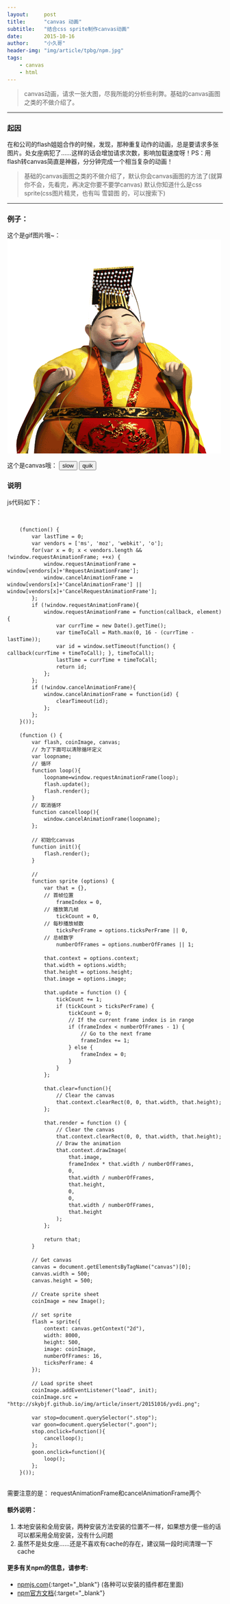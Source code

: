 ```yaml
---
layout:     post
title:      "canvas 动画"
subtitle:   "结合css sprite制作canvas动画"
date:       2015-10-16
author:     "小久哥"
header-img: "img/article/tpbg/npm.jpg"
tags:
    - canvas
    - html
---
```


> canvas动画，请求一张大图，尽我所能的分析些利弊。基础的canvas画图之类的不做介绍了。

***

### 起因

在和公司的flash姐姐合作的时候，发现，那种重复动作的动画，总是要请求多张图片。处女座病犯了……这样的话会增加请求次数，影响加载速度呀！PS：用flash转canvas简直是神器，分分钟完成一个相当复杂的动画！

> 基础的canvas画图之类的不做介绍了，默认你会canvas画图的方法了(就算你不会，先看完，再决定你要不要学canvas)
> 默认你知道什么是css sprite(css图片精灵，也有叫 雪碧图 的，可以搜索下)

***

### 例子：
这个是gif图片哦~：
![img](/img/article/insert/20151016/yvdi.gif)

这个是canvas哦：
<canvas width="500" height="500"></canvas>
<button class="stop">slow</button>
<button class="goon">quik</button>
<!-- <script src="./yvdi.js"></script> -->
<script type="text/javascript">
	(function() {
	    var lastTime = 0;
	    var vendors = ['ms', 'moz', 'webkit', 'o'];
	    for(var x = 0; x < vendors.length && !window.requestAnimationFrame; ++x) {
	        window.requestAnimationFrame = window[vendors[x]+'RequestAnimationFrame'];
	        window.cancelAnimationFrame = window[vendors[x]+'CancelAnimationFrame'] || window[vendors[x]+'CancelRequestAnimationFrame'];
	    };
	    if (!window.requestAnimationFrame){
	        window.requestAnimationFrame = function(callback, element) {
	            var currTime = new Date().getTime();
	            var timeToCall = Math.max(0, 16 - (currTime - lastTime));
	            var id = window.setTimeout(function() { callback(currTime + timeToCall); }, timeToCall);
	            lastTime = currTime + timeToCall;
	            return id;
	        };
	    };
	    if (!window.cancelAnimationFrame){
	        window.cancelAnimationFrame = function(id) {
	            clearTimeout(id);
	        };
	    };
	}());

	(function () {
		var flash, coinImage, canvas;
		// 为了下面可以清除循环定义
		var loopname;
		// 循环
		function loop(){
			loopname=window.requestAnimationFrame(loop);
			flash.update();
			flash.render();
		}
		// 取消循环
		function cancelloop(){
			window.cancelAnimationFrame(loopname);
		};

		// 初始化canvas
		function init(){
			flash.render();
		}

		// 
		function sprite (options) {
			var that = {},
			// 首帧位置
				frameIndex = 0,
			// 播放第几帧
				tickCount = 0,
			// 每秒播放帧数
				ticksPerFrame = options.ticksPerFrame || 0,
			// 总帧数字
				numberOfFrames = options.numberOfFrames || 1;
			
			that.context = options.context;
			that.width = options.width;
			that.height = options.height;
			that.image = options.image;
			
			that.update = function () {
	            tickCount += 1;
	            if (tickCount > ticksPerFrame) {
					tickCount = 0;
	                // If the current frame index is in range
	                if (frameIndex < numberOfFrames - 1) {	
	                    // Go to the next frame
	                    frameIndex += 1;
	                } else {
	                    frameIndex = 0;
	                }
	            }
	        };
			
			that.clear=function(){
				// Clear the canvas
				that.context.clearRect(0, 0, that.width, that.height);
			};

			that.render = function () {
				// Clear the canvas
				that.context.clearRect(0, 0, that.width, that.height);
				// Draw the animation
				that.context.drawImage(
					that.image,
					frameIndex * that.width / numberOfFrames,
					0,
					that.width / numberOfFrames,
					that.height,
					0,
					0,
					that.width / numberOfFrames,
					that.height
				);
			};
			
			return that;
		}
		
		// Get canvas
		canvas = document.getElementsByTagName("canvas")[0];
		canvas.width = 500;
		canvas.height = 500;
		
		// Create sprite sheet
		coinImage = new Image();	
		
		// set sprite
		flash = sprite({
			context: canvas.getContext("2d"),
			width: 8000,
			height: 500,
			image: coinImage,
			numberOfFrames: 16,
			ticksPerFrame: 4
		});
		
		// Load sprite sheet
		coinImage.addEventListener("load", init);
		coinImage.src = "http://skybjf.github.io/img/article/insert/20151016/yvdi.png";

		var stop=document.querySelector(".stop");
		var goon=document.querySelector(".goon");
		stop.onclick=function(){cancelloop(); };
		goon.onclick=function(){loop(); };
	}());
</script>

### 说明
js代码如下：
<pre>
	<code>

	(function() {
	    var lastTime = 0;
	    var vendors = ['ms', 'moz', 'webkit', 'o'];
	    for(var x = 0; x < vendors.length &amp;&amp; !window.requestAnimationFrame; ++x) {
	        window.requestAnimationFrame = window[vendors[x]+'RequestAnimationFrame'];
	        window.cancelAnimationFrame = window[vendors[x]+'CancelAnimationFrame'] || window[vendors[x]+'CancelRequestAnimationFrame'];
	    };
	    if (!window.requestAnimationFrame){
	        window.requestAnimationFrame = function(callback, element) {
	            var currTime = new Date().getTime();
	            var timeToCall = Math.max(0, 16 - (currTime - lastTime));
	            var id = window.setTimeout(function() { callback(currTime + timeToCall); }, timeToCall);
	            lastTime = currTime + timeToCall;
	            return id;
	        };
	    };
	    if (!window.cancelAnimationFrame){
	        window.cancelAnimationFrame = function(id) {
	            clearTimeout(id);
	        };
	    };
	}());

	(function () {
		var flash, coinImage, canvas;
		// 为了下面可以清除循环定义
		var loopname;
		// 循环
		function loop(){
			loopname=window.requestAnimationFrame(loop);
			flash.update();
			flash.render();
		}
		// 取消循环
		function cancelloop(){
			window.cancelAnimationFrame(loopname);
		};

		// 初始化canvas
		function init(){
			flash.render();
		}

		// 
		function sprite (options) {
			var that = {},
			// 首帧位置
				frameIndex = 0,
			// 播放第几帧
				tickCount = 0,
			// 每秒播放帧数
				ticksPerFrame = options.ticksPerFrame || 0,
			// 总帧数字
				numberOfFrames = options.numberOfFrames || 1;
			
			that.context = options.context;
			that.width = options.width;
			that.height = options.height;
			that.image = options.image;
			
			that.update = function () {
	            tickCount += 1;
	            if (tickCount > ticksPerFrame) {
					tickCount = 0;
	                // If the current frame index is in range
	                if (frameIndex < numberOfFrames - 1) {	
	                    // Go to the next frame
	                    frameIndex += 1;
	                } else {
	                    frameIndex = 0;
	                }
	            }
	        };
			
			that.clear=function(){
				// Clear the canvas
				that.context.clearRect(0, 0, that.width, that.height);
			};

			that.render = function () {
				// Clear the canvas
				that.context.clearRect(0, 0, that.width, that.height);
				// Draw the animation
				that.context.drawImage(
					that.image,
					frameIndex * that.width / numberOfFrames,
					0,
					that.width / numberOfFrames,
					that.height,
					0,
					0,
					that.width / numberOfFrames,
					that.height
				);
			};
			
			return that;
		}
		
		// Get canvas
		canvas = document.getElementsByTagName("canvas")[0];
		canvas.width = 500;
		canvas.height = 500;
		
		// Create sprite sheet
		coinImage = new Image();	
		
		// set sprite
		flash = sprite({
			context: canvas.getContext("2d"),
			width: 8000,
			height: 500,
			image: coinImage,
			numberOfFrames: 16,
			ticksPerFrame: 4
		});
		
		// Load sprite sheet
		coinImage.addEventListener("load", init);
		coinImage.src = "http://skybjf.github.io/img/article/insert/20151016/yvdi.png";

		var stop=document.querySelector(".stop");
		var goon=document.querySelector(".goon");
		stop.onclick=function(){
			cancelloop();
		};
		goon.onclick=function(){
			loop();
		};
	}());
	</code>
</pre>


需要注意的是：
requestAnimationFrame和cancelAnimationFrame两个

#### 额外说明：

1. 本地安装和全局安装，两种安装方法安装的位置不一样，如果想方便一些的话可以都采用全局安装，没有什么问题
2. 虽然不是处女座……还是不喜欢有cache的存在，建议隔一段时间清理一下cache

#### 更多有关npm的信息，请参考:

* [npmjs.com](http://npmjs.com/){:target="_blank"} (各种可以安装的插件都在里面)
* [npm官方文档](https://docs.npmjs.com/){:target="_blank"} 